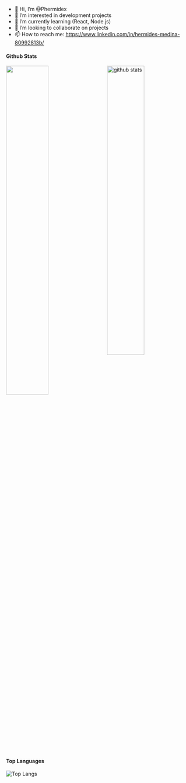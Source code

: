 - 👋 Hi, I’m @Phermidex
- 👀 I’m interested in development projects
- 🌱 I’m currently learning (React, Node.js)
- 💞️ I’m looking to collaborate on projects
- 📫 How to reach me: https://www.linkedin.com/in/hermides-medina-80992813b/

#### Github Stats
<img src="https://github-readme-stats.vercel.app/api?username=Phermidex&show_icons=true&theme=gotham&include_all_commits=true" alt="github stats" width="45%" align="right"/>
<img src="https://github-readme-streak-stats.herokuapp.com/?user=Phermidex&theme=dark" width="48%" >

#### Top Languages
 ![Top Langs](https://github-readme-stats.vercel.app/api/top-langs/?username=Phermidex&layout=compact)

<!---
Phermidex/Phermidex is a ✨ special ✨ repository because its `README.md` (this file) appears on your GitHub profile.
You can click the Preview link to take a look at your changes.
--->
